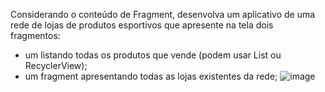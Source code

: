Considerando o conteúdo de Fragment, desenvolva um aplicativo de uma rede de lojas de produtos esportivos que apresente na tela dois fragmentos:
- um listando todas os produtos que vende (podem usar List ou RecyclerView);
- um fragment apresentando todas as lojas existentes da rede;
![image](https://github.com/GabrielCM16/Android-Code-Samples/assets/121687389/e6cf6a54-9248-4dab-ae74-4e32d8631d99)
